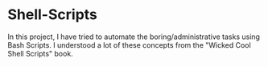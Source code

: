 # Shell-Scripts
In this project, I have tried to automate the boring/administrative tasks using Bash Scripts.
I understood a lot of these concepts from the "Wicked Cool Shell Scripts" book.
